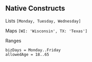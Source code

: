 ## Native Constructs

Lists
`[Monday, Tuesday, Wednesday]`

Maps
`[WI: 'Wisconsin', TX: 'Texas']`

Ranges
```
bizDays = Monday..Friday
allowedAge = 18..65
```
